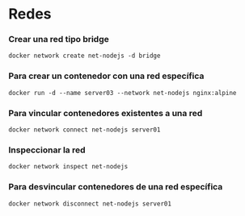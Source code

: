 # Redes

### Crear una red tipo bridge

```
docker network create net-nodejs -d bridge
```

### Para crear un contenedor con una red específica

```
docker run -d --name server03 --network net-nodejs nginx:alpine
```

### Para vincular contenedores existentes a una red

```
docker network connect net-nodejs server01
```

### Inspeccionar la red

```
docker network inspect net-nodejs
```

### Para desvincular contenedores de una red específica

```
docker network disconnect net-nodejs server01
```

